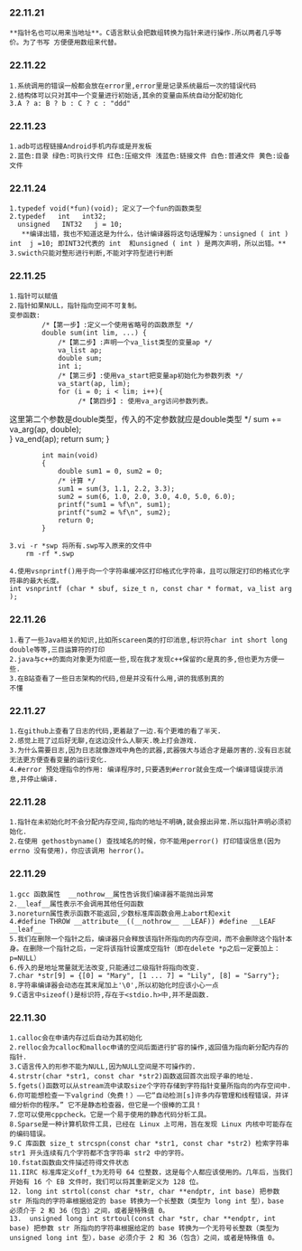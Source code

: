 ### 22.11.21 	

	**指针名也可以用来当地址**。C语言默认会把数组转换为指针来进行操作.所以两者几乎等价。为了书写 方便便用数组来代替。

### 22.11.22 
	1.系统调用的错误一般都会放在error里,error里是记录系统最后一次的错误代码	
	2.结构体可以只对其中一个变量进行初始话,其余的变量由系统自动分配初始化
	3.A ? a: B ? b : C ? c : "ddd" 

### 22.11.23
	1.adb可远程链接Android手机内存或是开发板
	2.蓝色:目录 绿色:可执行文件 红色:压缩文件 浅蓝色:链接文件 白色:普通文件 黄色:设备文件

### 22.11.24
	1.typedef void(*fun)(void); 定义了一个fun的函数类型
	2.typedef   int   int32;
	  unsigned   INT32   j = 10;
	   **编译出错，我也不知道这是为什么，估计编译器将这句话理解为：unsigned ( int )   int  j =10; 即INT32代表的 int  和unsigned ( int ) 是两次声明，所以出错。**
	3.swicth只能对整形进行判断,不能对字符型进行判断

### 22.11.25
	1.指针可以赋值
	2.指针如果NULL，指针指向空间不可复制。
	变参函数:
			/*【第一步】:定义一个使用省略号的函数原型 */
			double sum(int lim, ...) {
				/*【第二步】:声明一个va_list类型的变量ap */
				va_list ap;
				double sum;
				int i;
				/*【第三步】:使用va_start把变量ap初始化为参数列表 */
				va_start(ap, lim); 
				for (i = 0; i < lim; i++){
					 /*【第四步】: 使用va_arg访问参数列表。 
   这里第二个参数是double类型，传入的不定参数就应是double类型
   */
					 sum += va_arg(ap, double);  
				}
				va_end(ap); 
				return sum;
			}
			

			int main(void)
			{
 				double sum1 = 0, sum2 = 0;
 				/* 计算 */
 				sum1 = sum(3, 1.1, 2.2, 3.3);  
 				sum2 = sum(6, 1.0, 2.0, 3.0, 4.0, 5.0, 6.0);
 				printf("sum1 = %f\n", sum1);
 				printf("sum2 = %f\n", sum2);
				return 0;
			}

	3.vi -r *swp 将所有.swp写入原来的文件中
		rm -rf *.swp

	4.使用vsnprintf()用于向一个字符串缓冲区打印格式化字符串，且可以限定打印的格式化字符串的最大长度。
	int vsnprintf (char * sbuf, size_t n, const char * format, va_list arg );

### 22.11.26
	1.看了一些Java相关的知识,比如所scareen类的打印消息,标识符char int short long double等等,三目运算符的打印
	2.java与c++的面向对象更为彻底一些,现在我才发现c++保留的c是真的多,但也更为方便一些.
	3.在B站查看了一些日志架构的代码,但是并没有什么用,讲的我感到真的
	不懂

### 22.11.27
	1.在github上查看了日志的代码,更着敲了一边.有个更难的看了半天.
	2.感觉上班了过后好无聊,在这边没什么人聊天.晚上打会游戏.
	3.为什么需要日志,因为日志就像游戏中角色的武器,武器强大与适合才是最厉害的.没有日志就无法更方便查看变量的运行变化.
	4.#error 预处理指令的作用: 编译程序时,只要遇到#error就会生成一个编译错误提示消息,并停止编译.

### 22.11.28
	1.指针在未初始化时不会分配内存空间,指向的地址不明确,就会报出异常.所以指针声明必须初始化.
	2.在使用 gethostbyname() 查找域名的时候，你不能用perror() 打印错误信息(因为 errno 没有使用)，你应该调用 herror()。

### 22.11.29
	1.gcc 函数属性	__nothrow__属性告诉我们编译器不能抛出异常
	2.__leaf__属性表示不会调用其他任何函数
	3.noreturn属性表示函数不能返回,少数标准库函数会用上abort和exit
	4.#define THROW __attribute__((__nothrow__ __LEAF)) #define __LEAF __leaf__
	5.我们在删除一个指针之后，编译器只会释放该指针所指向的内存空间，而不会删除这个指针本身。在删除一个指针之后，一定将该指针设置成空指针（即在delete *p之后一定要加上： p=NULL）
	6.传入的是地址常量就无法改变,只能通过二级指针将指向改变.
	7.char *str[9] = {[0] = "Mary", [1 ... 7] = "Lily", [8] = "Sarry"};
	8.字符串编译器会动态在其末尾加上'\0',所以初始化时应该小心一点
	9.C语言中sizeof()是标识符,存在于<stdio.h>中,并不是函数.

### 22.11.30
	1.calloc会在申请内存过后自动为其初始化
	2.relloc会为calloc和malloc申请的空间后面进行扩容的操作,返回值为指向新分配内存的指针.
	3.C语言传入的形参不能为NULL,因为NULL空间是不可操作的.
	4.strstr(char *str1, const char *str2)函数返回首次出现子串的地址.
	5.fgets()函数可以从stream流中读取size个字符存储到字符指针变量所指向的内存空间中.
	6.你可能想检查一下valgrind（免费！）——它“自动检测[s]许多内存管理和线程错误，并详细分析你的程序。” 它不是静态检查器，但它是一个很棒的工具！
	7.您可以使用cppcheck。它是一个易于使用的静态代码分析工具。
	8.Sparse是一种计算机软件工具，已经在 Linux 上可用，旨在发现 Linux 内核中可能存在的编码错误。
	9.C 库函数 size_t strcspn(const char *str1, const char *str2) 检索字符串 str1 开头连续有几个字符都不含字符串 str2 中的字符。
	10.fstat函数由文件描述符得文件状态
	11.IIRC 标准库定义off_t为无符号 64 位整数，这是每个人都应该使用的。几年后，当我们开始有 16 个 EB 文件时，我们可以将其重新定义为 128 位。
	12. long int strtol(const char *str, char **endptr, int base) 把参数 str 所指向的字符串根据给定的 base 转换为一个长整数（类型为 long int 型），base 必须介于 2 和 36（包含）之间，或者是特殊值 0。
	13.  unsigned long int strtoul(const char *str, char **endptr, int base) 把参数 str 所指向的字符串根据给定的 base 转换为一个无符号长整数（类型为 unsigned long int 型），base 必须介于 2 和 36（包含）之间，或者是特殊值 0。
	